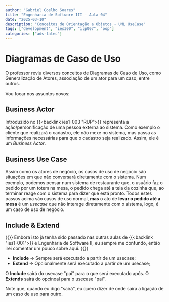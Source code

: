 ```yaml
---
author: "Gabriel Coelho Soares"
title: "Engenharia de Software III - Aula 04"
date: "2025-03-10"
description: "Conceitos de Orientação a Objetos - UML UseCase"
tags: ["development", "ies300", "ilp007", "oop"]
categories: ["ads-fatec"]
---
```


# Diagramas de Caso de Uso

O professor reviu diversos conceitos de Diagramas de Caso de Uso,
como Generalização de Atores, associação de um ator para um caso,
entre outros.

Vou focar nos assuntos novos:

## Business Actor

Introduzido no {{<backlink ies1-003 "RUP">}} representa a
ação/personificação de uma pessoa externa ao sistema. Como exemplo
o cliente que realizará o cadastro, ele não mexe no sistema, mas
passa as informações necessárias para que o cadastro seja realizado.
Assim, ele é um *Business Actor*.  

## Business Use Case

Assim como os atores de negócio, os casos de uso de negócio são
situações em que não conversará diretamente com o sistema. Num
exemplo, podemos pensar num sistema de restaurante que, o usuário
faz o pedido por um totem na mesa, o pedido chega até a tela da
cozinha que, ao terminar reage com o sistema para dizer que está
pronto. Todos estes passos acima são casos de uso normal, **mas**
o ato de **levar o pedido até a mesa** é um *usecase* que não
interage diretamente com o sistema, logo, é um caso de uso de
negócio.

## Include & Extend

{{<admonition title="Observação">}}
Embora isto já tenha sido passado nas outras aulas de
{{<backlink "ies1-001">}} e Engenharia de Software II,
eu sempre me confundo, então irei comentar um pouco sobre aqui.
{{</admonition>}}

- **Include** -> Sempre será executado a partir de um usecase;
- **Extend** -> Opcionalmente será executado a partir de um usecase;

O **Include** sairá do usecase "pai" para o que será executado após.
O **Extends** sairá do opcinoal para o usecase "pai".

Note que, quando eu digo "sairá", eu quero dizer de onde sairá a
ligação de um caso de uso para outro.
